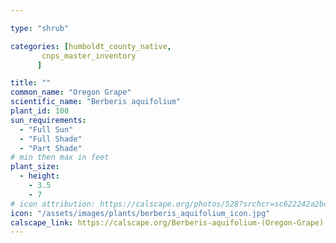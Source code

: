 ```yaml
---

type: "shrub"

categories: [humboldt_county_native,
       cnps_master_inventory
      ]

title: ""
common_name: "Oregon Grape"
scientific_name: "Berberis aquifolium"
plant_id: 100
sun_requirements:
  - "Full Sun"
  - "Full Shade"
  - "Part Shade"
# min then max in feet
plant_size:
  - height: 
    - 3.5
    - 7
# icon attribution: https://calscape.org/photos/528?srchcr=sc622242a2bd29f 
icon: "/assets/images/plants/berberis_aquifolium_icon.jpg" 
calscape_link: https://calscape.org/Berberis-aquifolium-(Oregon-Grape) 
---
```




